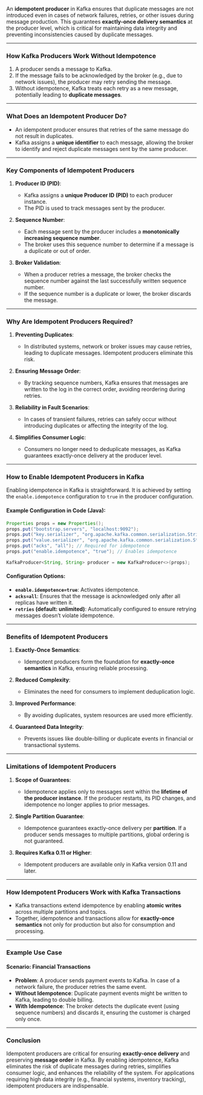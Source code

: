 
An **idempotent producer** in Kafka ensures that duplicate messages are not introduced even in cases of network failures, retries, or other issues during message production. This guarantees **exactly-once delivery semantics** at the producer level, which is critical for maintaining data integrity and preventing inconsistencies caused by duplicate messages.

---

### **How Kafka Producers Work Without Idempotence**

1. A producer sends a message to Kafka.
2. If the message fails to be acknowledged by the broker (e.g., due to network issues), the producer may retry sending the message.
3. Without idempotence, Kafka treats each retry as a new message, potentially leading to **duplicate messages**.

---

### **What Does an Idempotent Producer Do?**

- An idempotent producer ensures that retries of the same message do not result in duplicates.
- Kafka assigns a **unique identifier** to each message, allowing the broker to identify and reject duplicate messages sent by the same producer.

---

### **Key Components of Idempotent Producers**

1. **Producer ID (PID)**:
    
    - Kafka assigns a **unique Producer ID (PID)** to each producer instance.
    - The PID is used to track messages sent by the producer.
2. **Sequence Number**:
    
    - Each message sent by the producer includes a **monotonically increasing sequence number**.
    - The broker uses this sequence number to determine if a message is a duplicate or out of order.
3. **Broker Validation**:
    
    - When a producer retries a message, the broker checks the sequence number against the last successfully written sequence number.
    - If the sequence number is a duplicate or lower, the broker discards the message.

---

### **Why Are Idempotent Producers Required?**

1. **Preventing Duplicates**:
    
    - In distributed systems, network or broker issues may cause retries, leading to duplicate messages. Idempotent producers eliminate this risk.
2. **Ensuring Message Order**:
    
    - By tracking sequence numbers, Kafka ensures that messages are written to the log in the correct order, avoiding reordering during retries.
3. **Reliability in Fault Scenarios**:
    
    - In cases of transient failures, retries can safely occur without introducing duplicates or affecting the integrity of the log.
4. **Simplifies Consumer Logic**:
    
    - Consumers no longer need to deduplicate messages, as Kafka guarantees exactly-once delivery at the producer level.

---

### **How to Enable Idempotent Producers in Kafka**

Enabling idempotence in Kafka is straightforward. It is achieved by setting the `enable.idempotence` configuration to `true` in the producer configuration.

#### Example Configuration in Code (Java):

```java
Properties props = new Properties();
props.put("bootstrap.servers", "localhost:9092");
props.put("key.serializer", "org.apache.kafka.common.serialization.StringSerializer");
props.put("value.serializer", "org.apache.kafka.common.serialization.StringSerializer");
props.put("acks", "all"); // Required for idempotence
props.put("enable.idempotence", "true"); // Enables idempotence

KafkaProducer<String, String> producer = new KafkaProducer<>(props);
```

#### Configuration Options:

- **`enable.idempotence=true`**: Activates idempotence.
- **`acks=all`**: Ensures that the message is acknowledged only after all replicas have written it.
- **`retries` (default: unlimited)**: Automatically configured to ensure retrying messages doesn’t violate idempotence.

---

### **Benefits of Idempotent Producers**

1. **Exactly-Once Semantics**:
    
    - Idempotent producers form the foundation for **exactly-once semantics** in Kafka, ensuring reliable processing.
2. **Reduced Complexity**:
    
    - Eliminates the need for consumers to implement deduplication logic.
3. **Improved Performance**:
    
    - By avoiding duplicates, system resources are used more efficiently.
4. **Guaranteed Data Integrity**:
    
    - Prevents issues like double-billing or duplicate events in financial or transactional systems.

---

### **Limitations of Idempotent Producers**

1. **Scope of Guarantees**:
    
    - Idempotence applies only to messages sent within the **lifetime of the producer instance**. If the producer restarts, its PID changes, and idempotence no longer applies to prior messages.
2. **Single Partition Guarantee**:
    
    - Idempotence guarantees exactly-once delivery per **partition**. If a producer sends messages to multiple partitions, global ordering is not guaranteed.
3. **Requires Kafka 0.11 or Higher**:
    
    - Idempotent producers are available only in Kafka version 0.11 and later.

---

### **How Idempotent Producers Work with Kafka Transactions**

- Kafka transactions extend idempotence by enabling **atomic writes** across multiple partitions and topics.
- Together, idempotence and transactions allow for **exactly-once semantics** not only for production but also for consumption and processing.

---

### **Example Use Case**

#### Scenario: Financial Transactions

- **Problem**: A producer sends payment events to Kafka. In case of a network failure, the producer retries the same event.
- **Without Idempotence**: Duplicate payment events might be written to Kafka, leading to double billing.
- **With Idempotence**: The broker detects the duplicate event (using sequence numbers) and discards it, ensuring the customer is charged only once.

---

### **Conclusion**

Idempotent producers are critical for ensuring **exactly-once delivery** and preserving **message order** in Kafka. By enabling idempotence, Kafka eliminates the risk of duplicate messages during retries, simplifies consumer logic, and enhances the reliability of the system. For applications requiring high data integrity (e.g., financial systems, inventory tracking), idempotent producers are indispensable.
